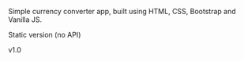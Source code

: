 Simple currency converter app, built using HTML, CSS, Bootstrap and Vanilla JS.

Static version (no API)

v1.0